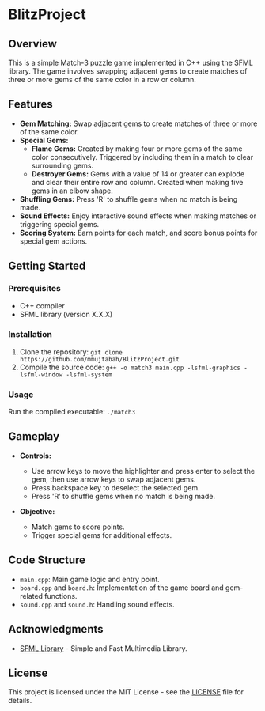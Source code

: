 # BlitzProject

## Overview

This is a simple Match-3 puzzle game implemented in C++ using the SFML library. The game involves swapping adjacent gems to create matches of three or more gems of the same color in a row or column.

## Features

- **Gem Matching:** Swap adjacent gems to create matches of three or more of the same color.
- **Special Gems:**
  - **Flame Gems:** Created by making four or more gems of the same color consecutively. Triggered by including them in a match to clear surrounding gems.
  - **Destroyer Gems:** Gems with a value of 14 or greater can explode and clear their entire row and column. Created when making five gems in an elbow shape.
- **Shuffling Gems:** Press 'R' to shuffle gems when no match is being made.
- **Sound Effects:** Enjoy interactive sound effects when making matches or triggering special gems.
- **Scoring System:** Earn points for each match, and score bonus points for special gem actions.

## Getting Started

### Prerequisites

- C++ compiler
- SFML library (version X.X.X)

### Installation

1. Clone the repository: `git clone https://github.com/mmujtabah/BlitzProject.git`
2. Compile the source code: `g++ -o match3 main.cpp -lsfml-graphics -lsfml-window -lsfml-system`

### Usage

Run the compiled executable: `./match3`

## Gameplay

- **Controls:**
  - Use arrow keys to move the highlighter and press enter to select the gem, then use arrow keys to swap adjacent gems.
  - Press backspace key to deselect the selected gem.
  - Press 'R' to shuffle gems when no match is being made.

- **Objective:**
  - Match gems to score points.
  - Trigger special gems for additional effects.

## Code Structure

- `main.cpp`: Main game logic and entry point.
- `board.cpp` and `board.h`: Implementation of the game board and gem-related functions.
- `sound.cpp` and `sound.h`: Handling sound effects.

## Acknowledgments

- [SFML Library](https://www.sfml-dev.org/) - Simple and Fast Multimedia Library.

## License

This project is licensed under the MIT License - see the [LICENSE](LICENSE) file for details.
